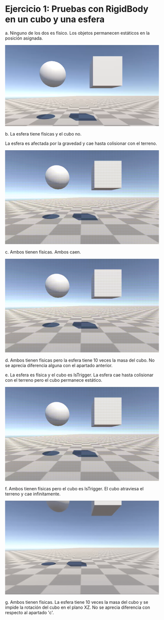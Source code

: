 # Ejercicio 1: Pruebas con RigidBody en un cubo y una esfera
a. Ninguno de los dos es físico.
Los objetos permanecen estáticos en la posición asignada.

![](https://github.com/alu0101444741/InterfacesInteligentes_2/blob/main/Ejercicio1/Apartado_a.png)

b. La esfera tiene físicas y el cubo no.

La esfera es afectada por la gravedad y cae hasta colisionar con el terreno.

![](https://github.com/alu0101444741/InterfacesInteligentes_2/blob/main/Ejercicio1/Apartado_b.gif)

c. Ambos tienen físicas.
Ambos caen.

![](https://github.com/alu0101444741/InterfacesInteligentes_2/blob/main/Ejercicio1/Apartado_c.gif)

d. Ambos tienen físicas pero la esfera tiene 10 veces la masa del cubo.
No se aprecia diferencia alguna con el apartado anterior.

e. La esfera es física y el cubo es IsTrigger.
La esfera cae hasta colisionar con el terreno pero el cubo permanece estático.

![](https://github.com/alu0101444741/InterfacesInteligentes_2/blob/main/Ejercicio1/Apartado_b.gif)

f. Ambos tienen físicas pero el cubo es IsTrigger.
El cubo atraviesa el terreno y cae infinitamente.

![](https://github.com/alu0101444741/InterfacesInteligentes_2/blob/main/Ejercicio1/Apartado_f.gif)

g. Ambos tienen físicas. La esfera tiene 10 veces la masa del cubo y se impide la rotación del cubo en el plano XZ.
No se aprecia diferencia con respecto al apartado 'c'.
